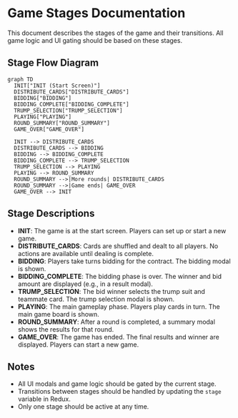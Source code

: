 # Game Stages Documentation

This document describes the stages of the game and their transitions. All game logic and UI gating should be based on these stages.

## Stage Flow Diagram

```mermaid
graph TD
  INIT["INIT (Start Screen)"]
  DISTRIBUTE_CARDS["DISTRIBUTE_CARDS"]
  BIDDING["BIDDING"]
  BIDDING_COMPLETE["BIDDING_COMPLETE"]
  TRUMP_SELECTION["TRUMP_SELECTION"]
  PLAYING["PLAYING"]
  ROUND_SUMMARY["ROUND_SUMMARY"]
  GAME_OVER["GAME_OVER"]

  INIT --> DISTRIBUTE_CARDS
  DISTRIBUTE_CARDS --> BIDDING
  BIDDING --> BIDDING_COMPLETE
  BIDDING_COMPLETE --> TRUMP_SELECTION
  TRUMP_SELECTION --> PLAYING
  PLAYING --> ROUND_SUMMARY
  ROUND_SUMMARY -->|More rounds| DISTRIBUTE_CARDS
  ROUND_SUMMARY -->|Game ends| GAME_OVER
  GAME_OVER --> INIT
```

## Stage Descriptions

- **INIT**: The game is at the start screen. Players can set up or start a new game.
- **DISTRIBUTE_CARDS**: Cards are shuffled and dealt to all players. No actions are available until dealing is complete.
- **BIDDING**: Players take turns bidding for the contract. The bidding modal is shown.
- **BIDDING_COMPLETE**: The bidding phase is over. The winner and bid amount are displayed (e.g., in a result modal).
- **TRUMP_SELECTION**: The bid winner selects the trump suit and teammate card. The trump selection modal is shown.
- **PLAYING**: The main gameplay phase. Players play cards in turn. The main game board is shown.
- **ROUND_SUMMARY**: After a round is completed, a summary modal shows the results for that round.
- **GAME_OVER**: The game has ended. The final results and winner are displayed. Players can start a new game.

## Notes
- All UI modals and game logic should be gated by the current stage.
- Transitions between stages should be handled by updating the `stage` variable in Redux.
- Only one stage should be active at any time. 